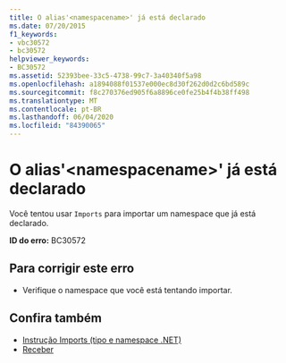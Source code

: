 ```yaml
---
title: O alias'<namespacename>' já está declarado
ms.date: 07/20/2015
f1_keywords:
- vbc30572
- bc30572
helpviewer_keywords:
- BC30572
ms.assetid: 52393bee-33c5-4738-99c7-3a40340f5a98
ms.openlocfilehash: a1894088f01537e000ec8d30f262d0d2c6bd589c
ms.sourcegitcommit: f8c270376ed905f6a8896ce0fe25b4f4b38ff498
ms.translationtype: MT
ms.contentlocale: pt-BR
ms.lasthandoff: 06/04/2020
ms.locfileid: "84390065"
---
```

# <a name="alias-namespacename-is-already-declared"></a>O alias'\<namespacename>' já está declarado
Você tentou usar `Imports` para importar um namespace que já está declarado.  
  
 **ID do erro:** BC30572  
  
## <a name="to-correct-this-error"></a>Para corrigir este erro  
  
- Verifique o namespace que você está tentando importar.  
  
## <a name="see-also"></a>Confira também

- [Instrução Imports (tipo e namespace .NET)](../language-reference/statements/imports-statement-net-namespace-and-type.md)
- [Receber](../language-reference/statements/alias-clause.md)

